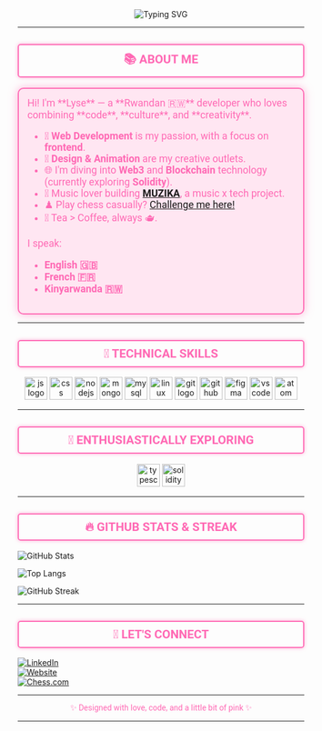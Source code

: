 <div align="center">
  <img src="https://readme-typing-svg.demolab.com?font=Jetbrains+mono&size=40&duration=3000&color=FF69B4&center=true&vCenter=true&width=435&lines=Hey..+It's+Lyse%F0%9F%91%8B;I'm+a+Web+Dev" alt="Typing SVG"/>
</div>

---

<h2 align="center" style="font-family: 'Roboto', sans-serif; color: #FF69B4; border: 2px solid #FF69B4; padding: 10px; border-radius: 5px; box-shadow: 0 0 10px rgba(255, 105, 180, 0.5); text-transform: uppercase; animation: pulse 2s infinite;">📚 About Me</h2>

<div style="font-family: 'Roboto', sans-serif; font-size: 1.1rem; color: #FF69B4; padding: 15px; background: #ffe6f2; border-radius: 10px; border: 2px solid #FF69B4; box-shadow: 0 0 15px rgba(255, 105, 180, 0.5);">
  Hi! I'm **Lyse** — a **Rwandan 🇷🇼** developer who loves combining **code**, **culture**, and **creativity**.

  - 🧠 **Web Development** is my passion, with a focus on **frontend**.
  - 🎨 **Design & Animation** are my creative outlets.
  - 🌐 I'm diving into **Web3** and **Blockchain** technology (currently exploring **Solidity**).
  - 🎵 Music lover building **[MUZIKA](https://github.com/A-L-A/MUZIKA)**, a music x tech project.
  - ♟ Play chess casually? [Challenge me here!](https://www.chess.com/member/lyse-a)
  - 🍵 Tea > Coffee, always 🫖.

  I speak:
  - **English 🇬🇧**
  - **French 🇫🇷**
  - **Kinyarwanda 🇷🇼**
</div>

---

<h2 align="center" style="font-family: 'Roboto', sans-serif; color: #FF69B4; border: 2px solid #FF69B4; padding: 10px; border-radius: 5px; box-shadow: 0 0 10px rgba(255, 105, 180, 0.5); text-transform: uppercase; animation: pulse 2s infinite;">🧰 Technical Skills</h2>

<div align="center">
  <img src="https://cdn.jsdelivr.net/gh/devicons/devicon/icons/javascript/javascript-original.svg" height="40" alt="js logo"/>
  <img src="https://cdn.jsdelivr.net/gh/devicons/devicon/icons/css3/css3-original.svg" height="40" alt="css logo"/>
  <img src="https://cdn.jsdelivr.net/gh/devicons/devicon/icons/nodejs/nodejs-original.svg" height="40" alt="nodejs logo"/>
  <img src="https://cdn.jsdelivr.net/gh/devicons/devicon/icons/mongodb/mongodb-original.svg" height="40" alt="mongodb logo"/>
  <img src="https://cdn.jsdelivr.net/gh/devicons/devicon/icons/mysql/mysql-original.svg" height="40" alt="mysql logo"/>
  <img src="https://cdn.jsdelivr.net/gh/devicons/devicon/icons/linux/linux-original.svg" height="40" alt="linux logo"/>
  <img src="https://cdn.jsdelivr.net/gh/devicons/devicon/icons/git/git-original.svg" height="40" alt="git logo"/>
  <img src="https://cdn.jsdelivr.net/gh/devicons/devicon/icons/github/github-original.svg" height="40" alt="github logo"/>
  <img src="https://cdn.jsdelivr.net/gh/devicons/devicon/icons/figma/figma-original.svg" height="40" alt="figma logo"/>
  <img src="https://cdn.jsdelivr.net/gh/devicons/devicon/icons/vscode/vscode-original.svg" height="40" alt="vscode logo"/>
  <img src="https://cdn.jsdelivr.net/gh/devicons/devicon/icons/atom/atom-original.svg" height="40" alt="atom logo"/>
</div>

---

<h2 align="center" style="font-family: 'Roboto', sans-serif; color: #FF69B4; border: 2px solid #FF69B4; padding: 10px; border-radius: 5px; box-shadow: 0 0 10px rgba(255, 105, 180, 0.5); text-transform: uppercase; animation: pulse 2s infinite;">🌱 Enthusiastically Exploring</h2>

<div align="center">
  <img src="https://cdn.jsdelivr.net/gh/devicons/devicon/icons/typescript/typescript-original.svg" height="40" alt="typescript logo"/>
  <img src="https://upload.wikimedia.org/wikipedia/commons/9/98/Solidity_logo.svg" height="40" alt="solidity logo"/>
</div>

---

<h2 align="center" style="font-family: 'Roboto', sans-serif; color: #FF69B4; border: 2px solid #FF69B4; padding: 10px; border-radius: 5px; box-shadow: 0 0 10px rgba(255, 105, 180, 0.5); text-transform: uppercase; animation: pulse 2s infinite;">🔥 GitHub Stats & Streak</h2>

![GitHub Stats](https://github-readme-stats.vercel.app/api?username=A-L-A&show_icons=true&theme=gruvbox&count_private=true)

![Top Langs](https://github-readme-stats.vercel.app/api/top-langs/?username=A-L-A&layout=compact&theme=gruvbox)

![GitHub Streak](https://streak-stats.demolab.com?user=A-L-A&theme=rose_pine&hide_border=true)

---

<h2 align="center" style="font-family: 'Roboto', sans-serif; color: #FF69B4; border: 2px solid #FF69B4; padding: 10px; border-radius: 5px; box-shadow: 0 0 10px rgba(255, 105, 180, 0.5); text-transform: uppercase; animation: pulse 2s infinite;">💌 Let's Connect</h2>

[![LinkedIn](https://img.shields.io/badge/-LinkedIn-0A66C2?style=flat&logo=linkedin&logoColor=white)](https://www.linkedin.com/in/lyseaneze/)  
[![Website](https://img.shields.io/badge/-anezelyse.com-FC4C9D?style=flat&logo=aboutdotme&logoColor=white)](https://anezelyse.com/)  
[![Chess.com](https://img.shields.io/badge/Chess.com-303030?style=flat&logo=chess-dot-com&logoColor=white)](https://www.chess.com/member/lyse-a)

---

<p align="center" style="font-family: 'Roboto', sans-serif; color: #FF69B4;">✨ Designed with love, code, and a little bit of pink ✨</p>

---

<style>
  @keyframes pulse {
    0% { box-shadow: 0 0 5px rgba(255, 105, 180, 0.5); }
    50% { box-shadow: 0 0 10px rgba(255, 105, 180, 0.8); }
    100% { box-shadow: 0 0 5px rgba(255, 105, 180, 0.5); }
  }
</style>
